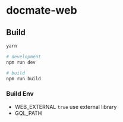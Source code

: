 # docmate-web

## Build

```bash
yarn

# development
npm run dev

# build
npm run build
```

### Build Env

- WEB_EXTERNAL `true` use external library
- GQL_PATH
